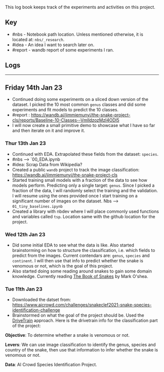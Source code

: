 This log book keeps track of the experiments and activities on this project.

## Key
- #nbs - Notebook path location. Unless mentioned otherwise, it is located at: `nbs/_research`.
- #idea - An idea I want to search later on.
- #report - wandb report of some experiments I ran.

## Logs

<hr>


## Friday 14th Jan 23
- Continued doing some experiments on a sliced down version of the dataset. I picked the 10 most common `genus` classes and did some experiments and fit models to predict the 10 classes.
- #report : https://wandb.ai/jimmiemunyi/the-snake-project-cls/reports/Baseline-10-Classes--VmlldzozMzI4ODI5
- I will now create a small primitive demo to showcase what I have so far and then iterate on it and improve it.

### Thur 13th Jan 23
- Continued with EDA. Extrapolated these fields from the dataset: `species`. 
- #nbs --> `00_EDA.ipynb
- #idea: Scrap Data from Wikipedia?
- Created a public `wandb` project to track the image classification: https://wandb.ai/jimmiemunyi/the-snake-project-cls
- Started training small models with a fraction of the data to see how models perform. Predicting only a single target: `genus`. Since I picked a fraction of the data, I will randomly select the training and the validation. I will resume using the ones provided once I start training on a significant number of images on the dataset. Nbs --> `01_tiny_baselines.ipynb`
- Created a library with nbdev where I will place commonly used functions and variables called `tsp`. Location same with the github location for the project.



### Wed 12th Jan 23
- Did some initial EDA to see what the data is like. Also started brainstorming on how to structure the classification, i.e. which fields to predict from the images. Current contendars are: `genus`, `species` and `continent`. I will then use that info to predict whether the snake is venomous or not, which is the goal of this project.
- Also started doing some reading around snakes to gain some domain knowledge. Currently reading [The Book of Snakes](https://www.amazon.com/Book-Snakes-Life-Size-Hundred-Species/dp/022645939X) by Mark O'shea.


### Tue 11th Jan 23
- Downloaded the datset from: https://www.aicrowd.com/challenges/snakeclef2021-snake-species-identification-challenge
- Brainstormed on what the goal of the project should be. Used the [DriveTrain](https://www.oreilly.com/radar/drivetrain-approach-data-products/) approach. Here is the drivetrain info for the classification part of the project:

**Objective**: To determine whether a snake is venomous or not.

**Levers**: We can use image classification to identify the genus, species and country of the snake, then use that information to infer whether the snake is venomous or not. 

**Data**: AI Crowd Species Identification Project.
